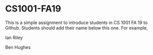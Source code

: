 # CS1001-FA19
This is a simple assignment to introduce students in CS 1001 FA 19 to Github.
Students should add their name below this one. For example,

Ian Riley

Ben Hughes

